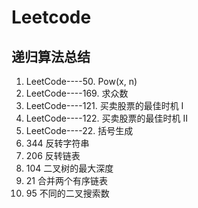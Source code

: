 # Leetcode

## 递归算法总结
1. LeetCode----50. Pow(x, n)
2. LeetCode----169. 求众数
3. LeetCode----121. 买卖股票的最佳时机 I
4. LeetCode----122. 买卖股票的最佳时机 II
5. LeetCode----22. 括号生成
6. 344 反转字符串
7. 206 反转链表
8. 104 二叉树的最大深度
9. 21 合并两个有序链表
10. 95 不同的二叉搜索数
